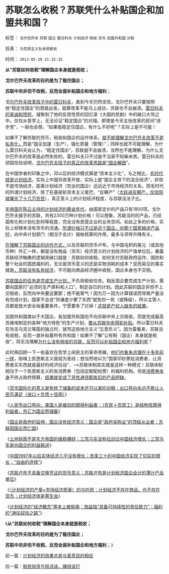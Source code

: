 # 苏联怎么收税？苏联凭什么补贴国企和加盟共和国？

标签： `戈尔巴乔夫` `苏联` `国企` `雷日科夫` `计划经济` `税收` `货币` `加盟共和国` `分裂` 

目录： `马克思主义社会悲剧史`

时间： `2012-05-29 21:15:35`

**从“苏联如何收税”理解国企本身就是税收；**

**戈尔巴乔夫改革的目的是为了稳住国企；**

**苏联中央非但不收税，反而全面补贴国企和地方福利**；

戈[尔巴乔夫改革班子中的雷日科夫](../../../2012/5/18/雷日科夫主义，戈尔巴乔夫提拨的铁杆改革派.md)，直到今天仍然坚信，戈尔巴乔夫只要按照他“稳定住国企”的思路出发，就算改革不能马上成功，苏联也不会崩溃。[雷日科夫的真诚和愤怒](../../../2012/5/16/改革不要“雷日科夫主义”.md)，凝聚到了他的反思性质的回忆录《大国的悲剧》中的破口大骂之中。仅仅从哲学上，无法论证“稳定国企”的对错。即使是今天主张改革的民间“进步党”，一般也会想，“如果能稳定住国企，有什么不好呢”？实际上是不可能！

如果不了解苏联的货币，税收和国企的运作体系，[就不能理解戈尔巴乔夫改革不是私有化，](../../../2012/5/12/戈尔巴乔夫改革失败和魏玛德国纳粹化的共同机理.md)而是“国企加速（生产），强化质量（管理）”；同样也就不可能理解，为什么雷日科夫会认为，“稳定住国企”，苏联就不会崩溃，当然也不能理解，为什么戈尔巴乔夫的改革是必然失败的，雷日科夫只不过是不当家不知柴米贵。雷日科夫的顽固恰恰说明，[戈尔巴乔夫班子的真正的改革思路是“国企解困](../../../2012/5/9/坚定不移反对匆忙的政治改革.md)”。

在中国学者的印象之中，邓以后的经济模式算是“资本主义化”，与之相比，[毛时代就是计划经济](../../../2012/5/19/“苏联逼债”和“三年困难时期”的关系；.md)。实际上中国邓改革开放，实际上是“国企主导下的混合经济”，非但不是市场经济，距离计划经济（完全的国企）远远近于市场经济的关系。而毛时代的所谓计划经济，除了在基层斩资本主义尾巴，“反瞒产”（[大跃进反瞒产，仅信阳就屠杀了十几万农民](../../../2012/5/19/公有制的饥饿和社会主义的饥荒.md)），真正意义上的计划经济程度，与苏联没法子比。

[毛帝国在陈云主持的计划经济的黄金年代](../../../2012/3/8/市场经济的自由，计划经济的许可证.md)，由国家定价的产品只有1800项。戈尔巴乔夫接手的苏联，共有2300万种计划价格！可以想象，苏联当时的产品，已经国有化和计划化到何等程度，完全没有民营企业的业务空间。如此之多的价格，实际上却根本没有货币的流通。[所谓价格只不过是这个国企，向那个国家输送产品时](../../../2012/5/27/国企是政府机关的延伸，苏联因国企而亡国.md)，向中央计划部门（相当于会计）报帐核算的作用，最多与领导升降有关。

[在理解了苏联国企的运作方式，](../../../2012/5/22/苏联不能从事轻工业，工业化还有何意义？.md)以及苏联的货币卢布，与中国屯积的美元（或其他币种）外汇一样，都是没有商品（货币）经济意义的计划经济的产值单位后，暴露苏联经济触礁的逻辑突破口就是：苏联如何收税，如何支付苏联政府运作、国防和整个社会的国民福利的，无论是货币意义的还是实物消耗的成本？显而易见的事实就是[，苏联没有私有经济](../../../2012/5/22/马克思主义指导苏联的殖民地建设.md)，不可能向商品经济圈中收税，国企本身也不交税。

[苏联国企的任务是完成生产计划，](../../../2012/5/21/苏共党内民主的集体领导和勃列日涅夫.md)不负担税收任务。相反国企要完成生产计划，需要向国家打“必须的生产原料和人口”，制定自已的计划。因此苏联的国企非但不上交税收，反而向中央要这要那；绝不能客气！因为万一因为计算错误而导致产量没有完成计划，国家不会说“你谦虚少要了东西”就免你一死（或降级），所以主管人员都是放大安全裕量要条件，宁愿要多了烂掉！[这就是产权人缺失的结果](../../../2009/11/1/对象逻辑标识语义矫饰的“所有权窃据”.md)。

加盟共和国类似于大国企。各加盟共和国也不向苏联中央上交税收，而是完成最高苏维埃制定的各种“地方特色”的生产计划，[要从苏联中央得到补贴](../../../2008/12/28/俄国印度无法也不必要模仿邓中国的发展模式.md)。所以雷日科夫在攻击乌克兰等国的独立时，就骂这些地方主义“忘恩负义”。因为雷看来，苏联没有收税，反而一直补贴着所有共和国！如果不了解“公有制（国企）本身就是税收”，将无法理解[为什么没有税收的苏联，反而可以补贴国企和地方福利呢](../../../2009/2/19/250亿美元望远镜看透苏联崩溃真相.md)？

此时再回顾一下一些喜欢在哲学上闹民主的革命苍蝇，[他们也象朱总理在十多年前一样](../../../2011/11/1/从《朱镕基讲话实录》勘探政策演绎逻辑的过程.md)，刚嗅上凯恩斯主义就视为圣经；想当然地以为“国家印钞票给消费者，让消费者买东西就是最好的经济拉动”，——>苏联体制其实就是这样一种模式！苏联体制相当于一个凯恩斯主义的发消费券（包括定额配给票）的福利机构。但是[消费券本身](http://blog.sina.com.cn/u/5563a64d0100bgwh)不挤占政府预算，[结果就变成了恶性通货膨胀后的产品短缺](../../../2009/8/4/免费减肥的苏联人民非常有钱.md)。

《[货币国际化的意义是免除了储备的成本还可以寅吃卯粮；出口导向永远不能让人民币满足（进口＋负债＋信用）](../../../2012/5/26/“国际化货币（硬通货）”有什么好处？人民币可能吗？.md)》

《[人民币出口导向，美国人是被动的既得利益者；（农民＋农民工）是结构性既得利益者，外汇为国企而储备](../../../2012/5/27/国企业务无助出口导向，外汇为国企而储备.md)》

《[国企是政府的延伸，国企没有经济意义；国企是“政府采购业”的顶级从业者；苏联因国企而亡国](../../../2012/5/27/国企是政府机关的延伸，苏联因国企而亡国.md)》

《[土地财政不是东方帝国的维稳横财；三驾马车没有拉动过中国经济增长；三驾马车是向国企的利益输送](../../../2012/5/26/低人权是永恒的“人口红利”，不可能有“民工荒”.md)》

《[中国1997年以后实体经济几乎没有增长；改革三十的中国经济实现了切实的增长；“自由的选择”](../../../2012/5/28/中国经济增长的内生要素.md)》

《[苏联卢布不具备交换凭证的货币意义；苏联卢布是计划经济国企会计的薄计产品单位](../../../2012/5/28/苏联的卢布，国企，和计划经济.md)》

《[（计划经济的产量×市场经济质量）的乌托邦；计划经济不存在商品，也不存在货币；计划经济体是寄生虫](../../../2012/5/29/苏联的卢布与中国的美元的等价意义.md)》

《[计划经济的“经济概念”基本上被偷换；效益指“具备可持续性的责任能力”；福利的“通往奴役之路”](../../../2012/5/29/计划经济的效果总是与善意目的相反.md)》

《**从“苏联如何收税”理解国企本身就是税收；**

**戈尔巴乔夫改革的目的是为了稳住国企；**

**苏联中央非但不收税，反而全面补贴国企和地方福利**；》



前一篇：[计划经济的效果总是与善意目的相反](../../../2012/5/29/计划经济的效果总是与善意目的相反.md)

后一篇：[股民投资亏损活该，赚钱该打](../../../2012/5/29/股民投资亏损活该，赚钱该打.md)